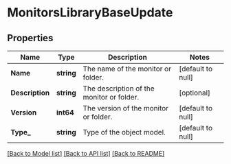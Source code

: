 # MonitorsLibraryBaseUpdate

## Properties
Name | Type | Description | Notes
------------ | ------------- | ------------- | -------------
**Name** | **string** | The name of the monitor or folder. | [default to null]
**Description** | **string** | The description of the monitor or folder. | [optional] 
**Version** | **int64** | The version of the monitor or folder. | [default to null]
**Type_** | **string** | Type of the object model. | [default to null]

[[Back to Model list]](../README.md#documentation-for-models) [[Back to API list]](../README.md#documentation-for-api-endpoints) [[Back to README]](../README.md)

